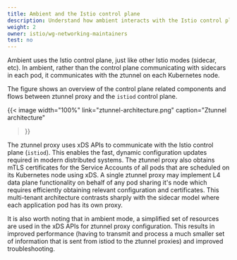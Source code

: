 ```yaml
---
title: Ambient and the Istio control plane
description: Understand how ambient interacts with the Istio control plane.
weight: 2
owner: istio/wg-networking-maintainers
test: no
---
```


Ambient uses the Istio control plane, just like other Istio modes (sidecar, etc). In ambient, rather than the control plane communicating with sidecars in each pod, it communicates with the ztunnel on each Kubernetes node.

The figure shows an overview of the control plane related components and flows between ztunnel proxy and the `istiod` control plane.

{{< image width="100%"
link="ztunnel-architecture.png"
caption="Ztunnel architecture"
>}}

The ztunnel proxy uses xDS APIs to communicate with the Istio control plane (`istiod`). This enables the fast, dynamic configuration updates required in modern distributed systems. The ztunnel proxy also obtains mTLS certificates for the Service Accounts of all pods that are scheduled on its Kubernetes node using xDS. A single ztunnel proxy may implement L4 data plane functionality on behalf of any pod sharing it's node which requires efficiently obtaining relevant configuration and certificates. This multi-tenant architecture contrasts sharply with the sidecar model where each application pod has its own proxy.

It is also worth noting that in ambient mode, a simplified set of resources are used in the xDS APIs for ztunnel proxy configuration. This results in improved performance (having to transmit and process a much smaller set of information that is sent from istiod to the ztunnel proxies) and improved troubleshooting.
